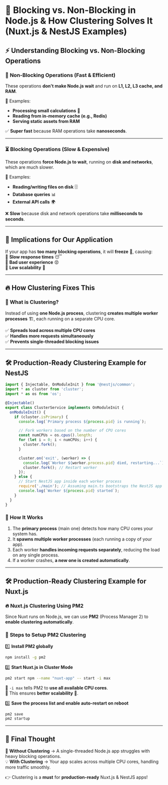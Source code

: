 # 🚀 **Blocking vs. Non-Blocking in Node.js & How Clustering Solves It (Nuxt.js & NestJS Examples)**  

## ⚡ **Understanding Blocking vs. Non-Blocking Operations**  

### 🔄 **Non-Blocking Operations (Fast & Efficient)**  
These operations **don't make Node.js wait** and run on **L1, L2, L3 cache, and RAM**.  

📌 Examples:  
- **Processing small calculations** 🧮  
- **Reading from in-memory cache (e.g., Redis)**  
- **Serving static assets from RAM**  

✅ **Super fast** because RAM operations take **nanoseconds**.  

---

### ⏳ **Blocking Operations (Slow & Expensive)**  
These operations **force Node.js to wait**, running on **disk and networks**, which are much slower.  

📌 Examples:  
- **Reading/writing files on disk** 🗄️  
- **Database queries** 📊  
- **External API calls** 🌍  

❌ **Slow** because disk and network operations take **milliseconds to seconds**.  

---

## 🚧 **Implications for Our Application**  

If your app has **too many blocking operations**, it will **freeze** 🛑, causing:  
🔹 **Slow response times** 😴  
🔹 **Bad user experience** 😡  
🔹 **Low scalability** 🚨  

---

## 🔥 **How Clustering Fixes This**  

### 👥 **What is Clustering?**  
Instead of using **one Node.js process**, clustering **creates multiple worker processes** 🏗️, each running on a separate CPU core.  

✅ **Spreads load across multiple CPU cores**  
✅ **Handles more requests simultaneously**  
✅ **Prevents single-threaded blocking issues**  

---

## 🛠️ **Production-Ready Clustering Example for NestJS**  

```typescript
import { Injectable, OnModuleInit } from '@nestjs/common';
import * as cluster from 'cluster';
import * as os from 'os';

@Injectable()
export class ClusterService implements OnModuleInit {
  onModuleInit() {
    if (cluster.isPrimary) {
      console.log(`Primary process ${process.pid} is running`);

      // Fork workers based on the number of CPU cores
      const numCPUs = os.cpus().length;
      for (let i = 0; i < numCPUs; i++) {
        cluster.fork();
      }

      cluster.on('exit', (worker) => {
        console.log(`Worker ${worker.process.pid} died, restarting...`);
        cluster.fork(); // Restart worker
      });
    } else {
      // Start NestJS app inside each worker process
      require('./main'); // Assuming main.ts bootstraps the NestJS app
      console.log(`Worker ${process.pid} started`);
    }
  }
}
```

### 🔹 **How It Works**  
1. The **primary process** (main one) detects how many CPU cores your system has.  
2. It **spawns multiple worker processes** (each running a copy of your app).  
3. Each worker **handles incoming requests separately**, reducing the load on any single process.  
4. If a worker crashes, **a new one is created automatically**.  

---

## 🛠️ **Production-Ready Clustering Example for Nuxt.js**  

### 🔥 **Nuxt.js Clustering Using PM2**  
Since Nuxt runs on Node.js, we can use **PM2** (Process Manager 2) to **enable clustering automatically**.  

### 📌 **Steps to Setup PM2 Clustering**  

1️⃣ **Install PM2 globally**  
```sh
npm install -g pm2
```

2️⃣ **Start Nuxt.js in Cluster Mode**  
```sh
pm2 start npm --name "nuxt-app" -- start -i max
```

🔹 `-i max` tells PM2 to **use all available CPU cores**.  
🔹 This ensures **better scalability** 🚀.  

3️⃣ **Save the process list and enable auto-restart on reboot**  
```sh
pm2 save
pm2 startup
```

---

## 🌟 **Final Thought**  
🚀 **Without Clustering** → A single-threaded Node.js app struggles with heavy blocking operations.  
💡 **With Clustering** → Your app scales across multiple CPU cores, handling more traffic smoothly.  

👉 Clustering is a **must** for **production-ready** Nuxt.js & NestJS apps!  


